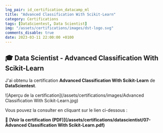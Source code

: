 ```yaml
---
lng_pair: id_certification_datacamp_ml
title: "Advanced Classification With Scikit-Learn"
category: Certifications
tags: [DataScientest, Data Scientist]
img: "/assets/certifications/images/dst-logo.svg"
comments_disable: true
date: 2023-03-11 22:00:00 +0100
---
```


## 🎓 Data Scientist - Advanced Classification With Scikit-Learn

J'ai obtenu la certification **Advanced Classification With Scikit-Learn** de **DataScientest**.

![Aperçu de la certification](/assets/certifications/images/Advanced Classification With Scikit-Learn.jpg)  

Vous pouvez la consulter en cliquant sur le lien ci-dessous :

📜 **[Voir la certification (PDF)](/assets/certifications/datascientist/07-Advanced Classification With Scikit-Learn.pdf)** 
